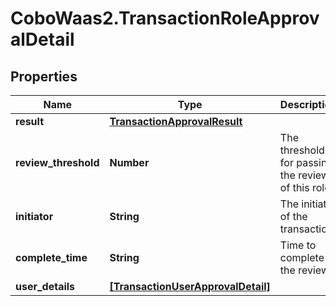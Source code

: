 # CoboWaas2.TransactionRoleApprovalDetail

## Properties

Name | Type | Description | Notes
------------ | ------------- | ------------- | -------------
**result** | [**TransactionApprovalResult**](TransactionApprovalResult.md) |  | [optional] 
**review_threshold** | **Number** | The threshold for passing the review of this role. | [optional] 
**initiator** | **String** | The initiator of the transaction. | [optional] 
**complete_time** | **String** | Time to complete the review. | [optional] 
**user_details** | [**[TransactionUserApprovalDetail]**](TransactionUserApprovalDetail.md) |  | [optional] 


